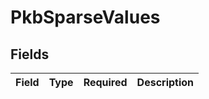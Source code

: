 # PkbSparseValues


## Fields

| Field       | Type        | Required    | Description |
| ----------- | ----------- | ----------- | ----------- |